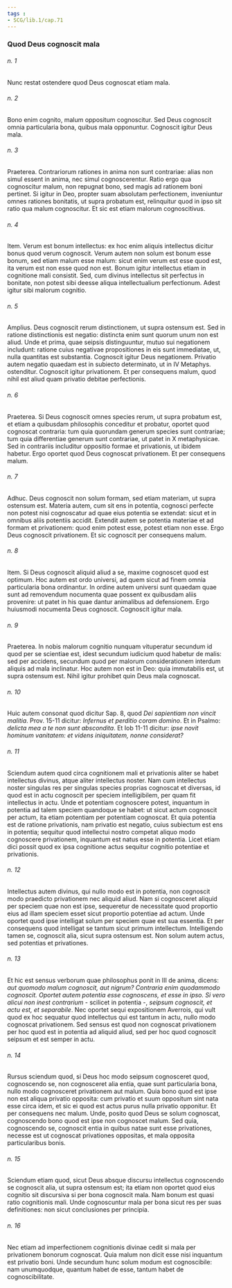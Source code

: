 ```yaml
---
tags : 
- SCG/lib.1/cap.71
---
```


### Quod Deus cognoscit mala

###### n. 1
Nunc restat ostendere quod Deus cognoscat etiam mala.

###### n. 2
Bono enim cognito, malum oppositum cognoscitur. Sed Deus cognoscit omnia particularia bona, quibus mala opponuntur. Cognoscit igitur Deus mala.

###### n. 3
Praeterea. Contrariorum rationes in anima non sunt contrariae: alias non simul essent in anima, nec simul cognoscerentur. Ratio ergo qua cognoscitur malum, non repugnat bono, sed magis ad rationem boni pertinet. Si igitur in Deo, propter suam absolutam perfectionem, inveniuntur omnes rationes bonitatis, ut supra probatum est, relinquitur quod in ipso sit ratio qua malum cognoscitur. Et sic est etiam malorum cognoscitivus.

###### n. 4
Item. Verum est bonum intellectus: ex hoc enim aliquis intellectus dicitur bonus quod verum cognoscit. Verum autem non solum est bonum esse bonum, sed etiam malum esse malum: sicut enim verum est esse quod est, ita verum est non esse quod non est. Bonum igitur intellectus etiam in cognitione mali consistit. Sed, cum divinus intellectus sit perfectus in bonitate, non potest sibi deesse aliqua intellectualium perfectionum. Adest igitur sibi malorum cognitio.

###### n. 5
Amplius. Deus cognoscit rerum distinctionem, ut supra ostensum est. Sed in ratione distinctionis est negatio: distincta enim sunt quorum unum non est aliud. Unde et prima, quae seipsis distinguuntur, mutuo sui negationem includunt: ratione cuius negativae propositiones in eis sunt immediatae, ut, nulla quantitas est substantia. Cognoscit igitur Deus negationem. Privatio autem negatio quaedam est in subiecto determinato, ut in IV Metaphys. ostenditur. Cognoscit igitur privationem. Et per consequens malum, quod nihil est aliud quam privatio debitae perfectionis.

###### n. 6
Praeterea. Si Deus cognoscit omnes species rerum, ut supra probatum est, et etiam a quibusdam philosophis conceditur et probatur, oportet quod cognoscat contraria: tum quia quorundam generum species sunt contrariae; tum quia differentiae generum sunt contrariae, ut patet in X metaphysicae. Sed in contrariis includitur oppositio formae et privationis, ut ibidem habetur. Ergo oportet quod Deus cognoscat privationem. Et per consequens malum.

###### n. 7
Adhuc. Deus cognoscit non solum formam, sed etiam materiam, ut supra ostensum est. Materia autem, cum sit ens in potentia, cognosci perfecte non potest nisi cognoscatur ad quae eius potentia se extendat: sicut et in omnibus aliis potentiis accidit. Extendit autem se potentia materiae et ad formam et privationem: quod enim potest esse, potest etiam non esse. Ergo Deus cognoscit privationem. Et sic cognoscit per consequens malum.

###### n. 8
Item. Si Deus cognoscit aliquid aliud a se, maxime cognoscet quod est optimum. Hoc autem est ordo universi, ad quem sicut ad finem omnia particularia bona ordinantur. In ordine autem universi sunt quaedam quae sunt ad removendum nocumenta quae possent ex quibusdam aliis provenire: ut patet in his quae dantur animalibus ad defensionem. Ergo huiusmodi nocumenta Deus cognoscit. Cognoscit igitur mala.

###### n. 9
Praeterea. In nobis malorum cognitio nunquam vituperatur secundum id quod per se scientiae est, idest secundum iudicium quod habetur de malis: sed per accidens, secundum quod per malorum considerationem interdum aliquis ad mala inclinatur. Hoc autem non est in Deo: quia immutabilis est, ut supra ostensum est. Nihil igitur prohibet quin Deus mala cognoscat.

###### n. 10
Huic autem consonat quod dicitur Sap. 8, quod *Dei sapientiam non vincit malitia*. Prov. 15-11 dicitur: *Infernus et perditio coram domino*. Et in Psalmo: *delicta mea a te non sunt abscondita*. Et Iob 11-11 dicitur: *ipse novit hominum vanitatem: et videns iniquitatem, nonne considerat?*

###### n. 11
Sciendum autem quod circa cognitionem mali et privationis aliter se habet intellectus divinus, atque aliter intellectus noster. Nam cum intellectus noster singulas res per singulas species proprias cognoscat et diversas, id quod est in actu cognoscit per speciem intelligibilem, per quam fit intellectus in actu. Unde et potentiam cognoscere potest, inquantum in potentia ad talem speciem quandoque se habet: ut sicut actum cognoscit per actum, ita etiam potentiam per potentiam cognoscat. Et quia potentia est de ratione privationis, nam privatio est negatio, cuius subiectum est ens in potentia; sequitur quod intellectui nostro competat aliquo modo cognoscere privationem, inquantum est natus esse in potentia. Licet etiam dici possit quod ex ipsa cognitione actus sequitur cognitio potentiae et privationis.

###### n. 12
Intellectus autem divinus, qui nullo modo est in potentia, non cognoscit modo praedicto privationem nec aliquid aliud. Nam si cognosceret aliquid per speciem quae non est ipse, sequeretur de necessitate quod proportio eius ad illam speciem esset sicut proportio potentiae ad actum. Unde oportet quod ipse intelligat solum per speciem quae est sua essentia. Et per consequens quod intelligat se tantum sicut primum intellectum. Intelligendo tamen se, cognoscit alia, sicut supra ostensum est. Non solum autem actus, sed potentias et privationes.

###### n. 13
Et hic est sensus verborum quae philosophus ponit in III de anima, dicens: *aut quomodo malum cognoscit, aut nigrum? Contraria enim quodammodo cognoscit. Oportet autem potentia esse cognoscens, et esse in ipso. Si vero alicui non inest contrarium* - scilicet in potentia -, *seipsum cognoscit, et actu est, et separabile*. Nec oportet sequi expositionem Averrois, qui vult quod ex hoc sequatur quod intellectus qui est tantum in actu, nullo modo cognoscat privationem. Sed sensus est quod non cognoscat privationem per hoc quod est in potentia ad aliquid aliud, sed per hoc quod cognoscit seipsum et est semper in actu.

###### n. 14
Rursus sciendum quod, si Deus hoc modo seipsum cognosceret quod, cognoscendo se, non cognosceret alia entia, quae sunt particularia bona, nullo modo cognosceret privationem aut malum. Quia bono quod est ipse non est aliqua privatio opposita: cum privatio et suum oppositum sint nata esse circa idem, et sic ei quod est actus purus nulla privatio opponitur. Et per consequens nec malum. Unde, posito quod Deus se solum cognoscat, cognoscendo bono quod est ipse non cognoscet malum. Sed quia, cognoscendo se, cognoscit entia in quibus natae sunt esse privationes, necesse est ut cognoscat privationes oppositas, et mala opposita particularibus bonis.

###### n. 15
Sciendum etiam quod, sicut Deus absque discursu intellectus cognoscendo se cognoscit alia, ut supra ostensum est; ita etiam non oportet quod eius cognitio sit discursiva si per bona cognoscit mala. Nam bonum est quasi ratio cognitionis mali. Unde cognoscuntur mala per bona sicut res per suas definitiones: non sicut conclusiones per principia.

###### n. 16
Nec etiam ad imperfectionem cognitionis divinae cedit si mala per privationem bonorum cognoscat. Quia malum non dicit esse nisi inquantum est privatio boni. Unde secundum hunc solum modum est cognoscibile: nam unumquodque, quantum habet de esse, tantum habet de cognoscibilitate.

